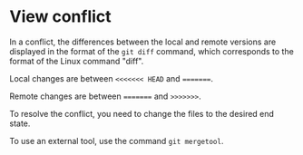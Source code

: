 # View conflict

In a conflict, the differences between the local and remote versions are displayed in the format of the `git diff` command, which corresponds to the format of the Linux command "diff".

Local changes are between `<<<<<<< HEAD` and `=======`.

Remote changes are between `=======` and `>>>>>>>`.

To resolve the conflict, you need to change the files to the desired end state.

To use an external tool, use the command `git mergetool`.
